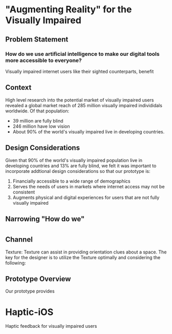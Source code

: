 
# "Augmenting Reality" for the Visually Impaired

## Problem Statement

### How do we use artificial intelligence to make our digital tools more accessible to everyone?

Visually impaired internet users like their sighted counterparts, benefit

## Context
High level research into the potential market of visually impaired users revealed a global market reach of 285 million visually impaired individidals worldwide. Of that population: 
- 39 million are fully blind
- 246 million have low vision
- About 90% of the world's visually impaired live in developing countries.

## Design Considerations
Given that 90% of the world's visually impaired population live in developing countries and 13% are fully blind, we felt it was important to incorporate addtional design considerations so that our prototype is:

1. Financially accessible to a wide range of demographics
2. Serves the needs of users in markets where internet access may not be consistent
3. Augments physical and digital experiences for users that are not fully visually impaired

## Narrowing "How do we"



#
## Channel
Texture: Texture can assist in providing orientation clues about a space. The key for the designer is to utilize the Texture optimally and considering the following:

## Prototype Overview
Our prototype provides
# Haptic-iOS
Haptic feedback for visually impaired users
